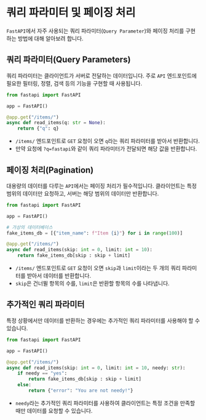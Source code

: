 # 쿼리 파라미터 및 페이징 처리

`FastAPI`에서 자주 사용되는 쿼리 파라미터(`Query Parameter`)와 페이징 처리를 구현하는 방법에 대해 알아보려 합니다.
&nbsp;

## 쿼리 파라미터(Query Parameters)

쿼리 파라미터는 클라이언트가 서버로 전달하는 데이터입니다. 주로 `API` 엔드포인트에 필요한 필터링, 정렬, 검색 등의 기능을 구현할 때 사용됩니다.

```py
from fastapi import FastAPI

app = FastAPI()

@app.get("/items/")
async def read_items(q: str = None):
    return {"q": q}
```

- `/items/` 엔드포인트로 `GET` 요청이 오면 `q`라는 쿼리 파라미터를 받아서 반환합니다.
- 만약 요청에 `?q=fastapi`와 같이 쿼리 파라미터가 전달되면 해당 값을 반환합니다.
&nbsp;

## 페이징 처리(Pagination)

대용량의 데이터를 다루는 `API`에서는 페이징 처리가 필수적입니다. 클라이언트는 특정 범위의 데이터만 요청하고, 서버는 해당 범위의 데이터만 반환합니다.

```py
from fastapi import FastAPI

app = FastAPI()

# 가상의 데이터베이스
fake_items_db = [{"item_name": f"Item {i}"} for i in range(100)]

@app.get("/items/")
async def read_items(skip: int = 0, limit: int = 10):
    return fake_items_db[skip : skip + limit]
```

- `/items/` 엔드포인트로 `GET` 요청이 오면 `skip`과 `limit`이라는 두 개의 쿼리 파라미터를 받아서 데이터를 반환합니다.
- `skip`은 건너뛸 항목의 수를, `limit`은 반환할 항목의 수를 나타냅니다.
&nbsp;

## 추가적인 쿼리 파라미터

특정 상황에서만 데이터를 반환하는 경우에는 추가적인 쿼리 파라미터를 사용해야 할 수 있습니다.

```py
from fastapi import FastAPI

app = FastAPI()

@app.get("/items/")
async def read_items(skip: int = 0, limit: int = 10, needy: str):
    if needy == "yes":
        return fake_items_db[skip : skip + limit]
    else:
        return {"error": "You are not needy!"}
```

- `needy`라는 추가적인 쿼리 파라미터를 사용하여 클라이언트는 특정 조건을 만족할 때만 데이터를 요청할 수 있습니다.

